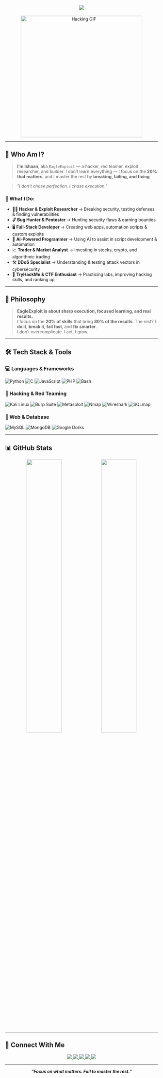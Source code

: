 <h1 align="center">
  <img src="https://readme-typing-svg.herokuapp.com?font=JetBrains+Mono&size=26&color=00FFF7&center=true&vCenter=true&width=800&lines=🦅+EagleExploit;Build+by+Breaking.;Hack+Smart.+Fail+Fast.;20%+Focus.+80%+Execution."/>
</h1>

<p align="center">
  <img src="https://media2.giphy.com/media/v1.Y2lkPTc5MGI3NjExeHZoZ3RhbnBrMGszeHJuanlvc2piaXR1ajUxZG52Znhvc2d3b3phYyZlcD12MV9pbnRlcm5hbF9naWZfYnlfaWQmY3Q9Zw/SWoSkN6DxTszqIKEqv/giphy.gif" width="400" alt="Hacking GIF"/>
</p>

---

## 🔰 Who Am I?

> **I’m Ishaan**, aka `EagleExploit` — a hacker, red teamer, exploit researcher, and builder. I don’t learn everything — I focus on the **20% that matters**, and I master the rest by **breaking, failing, and fixing**.

> _"I don’t chase perfection. I chase execution."_

### 🧭 What I Do:

- 🏴‍☠️ **Hacker & Exploit Researcher** → Breaking security, testing defenses & finding vulnerabilities  
- 🔓 **Bug Hunter & Pentester** → Hunting security flaws & earning bounties  
- 🖥️ **Full-Stack Developer** → Creating web apps, automation scripts & custom exploits  
- 🧠 **AI-Powered Programmer** → Using AI to assist in script development & automation  
- 📈 **Trader & Market Analyst** → Investing in stocks, crypto, and algorithmic trading  
- 🛠 **DDoS Specialist** → Understanding & testing attack vectors in cybersecurity  
- 🎯 **TryHackMe & CTF Enthusiast** → Practicing labs, improving hacking skills, and ranking up  

---

## 🧠 Philosophy

> **EagleExploit is about sharp execution, focused learning, and real results.**  
> I focus on the **20% of skills** that bring **80% of the results**. The rest? I **do it**, **break it**, **fail fast**, and **fix smarter**.  
> I don’t overcomplicate. I act. I grow.

---

## 🛠 Tech Stack & Tools

### 💻 Languages & Frameworks
![Python](https://img.shields.io/badge/Python-000000?style=for-the-badge&logo=python&logoColor=yellow)
![C](https://img.shields.io/badge/C-000000?style=for-the-badge&logo=c&logoColor=white)
![JavaScript](https://img.shields.io/badge/JavaScript-000000?style=for-the-badge&logo=javascript&logoColor=yellow)
![PHP](https://img.shields.io/badge/PHP-000000?style=for-the-badge&logo=php&logoColor=blue)
![Bash](https://img.shields.io/badge/Bash-000000?style=for-the-badge&logo=gnubash&logoColor=white)

### 🧨 Hacking & Red Teaming
![Kali Linux](https://img.shields.io/badge/Kali_Linux-000000?style=for-the-badge&logo=kalilinux&logoColor=blue)
![Burp Suite](https://img.shields.io/badge/Burp_Suite-000000?style=for-the-badge&logo=burpsuite&logoColor=orange)
![Metasploit](https://img.shields.io/badge/Metasploit-000000?style=for-the-badge&logo=meta&logoColor=white)
![Nmap](https://img.shields.io/badge/Nmap-000000?style=for-the-badge&logo=nmap&logoColor=green)
![Wireshark](https://img.shields.io/badge/Wireshark-000000?style=for-the-badge&logo=wireshark&logoColor=blue)
![SQLmap](https://img.shields.io/badge/SQLmap-000000?style=for-the-badge&logo=database&logoColor=red)

### 🧱 Web & Database
![MySQL](https://img.shields.io/badge/MySQL-000000?style=for-the-badge&logo=mysql&logoColor=blue)
![MongoDB](https://img.shields.io/badge/MongoDB-000000?style=for-the-badge&logo=mongodb&logoColor=green)
![Google Dorks](https://img.shields.io/badge/Google_Dorks-000000?style=for-the-badge&logo=google&logoColor=red)

---

## 📊 GitHub Stats
<p align="center">
  <img src="https://github-readme-stats.vercel.app/api?username=ishaancybertech&show_icons=true&theme=radical&hide_border=true" width="48%"/>
  <img src="https://github-readme-streak-stats.herokuapp.com/?user=ishaancybertech&theme=radical&hide_border=true" width="48%"/>
</p>

---

## 🔗 Connect With Me

<p align="center">
  <a href="https://youtube.com/@ishaancybertech" target="_blank">
    <img src="https://img.shields.io/badge/YOUTUBE-FF0000?style=for-the-badge&logo=youtube&logoColor=white"/>
  </a>
  <a href="https://instagram.com/ishaancybertech" target="_blank">
    <img src="https://img.shields.io/badge/INSTAGRAM-E4405F?style=for-the-badge&logo=instagram&logoColor=white"/>
  </a>
  <a href="https://twitter.com/ishaancybertech" target="_blank">
    <img src="https://img.shields.io/badge/TWITTER-1DA1F2?style=for-the-badge&logo=twitter&logoColor=white"/>
  </a>
  <a href="mailto:ishaancybertech@gmail.com" target="_blank">
    <img src="https://img.shields.io/badge/GMAIL-D14836?style=for-the-badge&logo=gmail&logoColor=white"/>
  </a>
  <a href="https://linkedin.com/in/ishaancybertech" target="_blank">
    <img src="https://img.shields.io/badge/LINKEDIN-0077B5?style=for-the-badge&logo=linkedin&logoColor=white"/>
  </a>
</p>

---

<p align="center">
  <b><i>"Focus on what matters. Fail to master the rest."</i></b>
</p>
